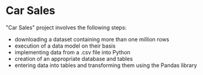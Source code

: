 # Car Sales

"Car Sales" project involves the following steps:
- downloading a dataset containing more than one million rows
- execution of a data model on their basis
- implementing data from a .csv file into Python
- creation of an appropriate database and tables
- entering data into tables and transforming them using the Pandas library
